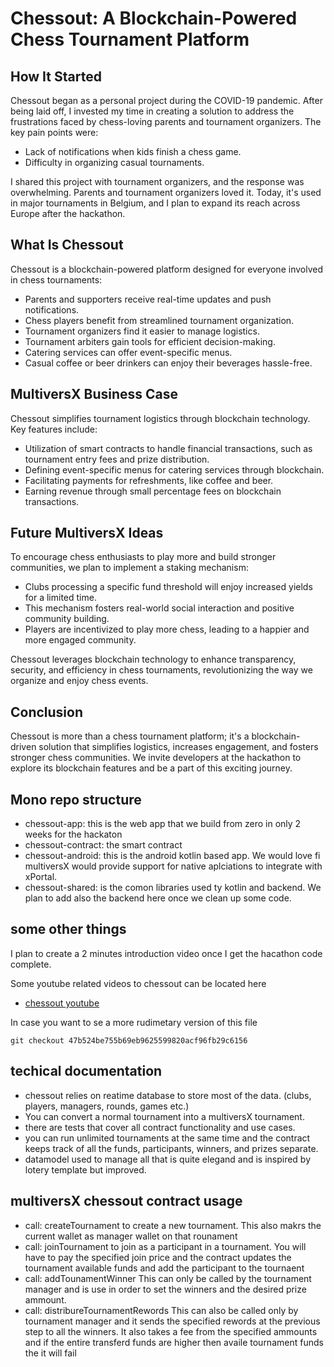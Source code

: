 # Chessout: A Blockchain-Powered Chess Tournament Platform

## How It Started
Chessout began as a personal project during the COVID-19 pandemic. After being laid off, I invested my time in creating a solution to address the frustrations faced by chess-loving parents and tournament organizers. The key pain points were:
- Lack of notifications when kids finish a chess game.
- Difficulty in organizing casual tournaments.

I shared this project with tournament organizers, and the response was overwhelming. Parents and tournament organizers loved it. Today, it's used in major tournaments in Belgium, and I plan to expand its reach across Europe after the hackathon.

## What Is Chessout
Chessout is a blockchain-powered platform designed for everyone involved in chess tournaments:
- Parents and supporters receive real-time updates and push notifications.
- Chess players benefit from streamlined tournament organization.
- Tournament organizers find it easier to manage logistics.
- Tournament arbiters gain tools for efficient decision-making.
- Catering services can offer event-specific menus.
- Casual coffee or beer drinkers can enjoy their beverages hassle-free.

## MultiversX Business Case
Chessout simplifies tournament logistics through blockchain technology. Key features include:
- Utilization of smart contracts to handle financial transactions, such as tournament entry fees and prize distribution.
- Defining event-specific menus for catering services through blockchain.
- Facilitating payments for refreshments, like coffee and beer.
- Earning revenue through small percentage fees on blockchain transactions.

## Future MultiversX Ideas
To encourage chess enthusiasts to play more and build stronger communities, we plan to implement a staking mechanism:
- Clubs processing a specific fund threshold will enjoy increased yields for a limited time.
- This mechanism fosters real-world social interaction and positive community building.
- Players are incentivized to play more chess, leading to a happier and more engaged community.

Chessout leverages blockchain technology to enhance transparency, security, and efficiency in chess tournaments, revolutionizing the way we organize and enjoy chess events.

## Conclusion
Chessout is more than a chess tournament platform; it's a blockchain-driven solution that simplifies logistics, increases engagement, and fosters stronger chess communities. We invite developers at the hackathon to explore its blockchain features and be a part of this exciting journey.

## Mono repo structure
- chessout-app: this is the web app that we build from zero in only 2 weeks for the hackaton
- chessout-contract: the smart contract
- chessout-android: this is the android kotlin based app. We would love fi multiversX would provide support for native aplciations to integrate with xPortal. 
- chessout-shared: is the comon libraries used ty kotlin and backend. We plan to add also the backend here once we clean up some code. 

## some other things

I plan to create a 2 minutes introduction video once I get the hacathon code complete. 

Some youtube related videos to chessout can be located here
- [chessout youtube](https://www.youtube.com/@chessout3011)

In case you want to se a more rudimetary version of this file
```
git checkout 47b524be755b69eb9625599820acf96fb29c6156
```

## techical documentation
- chessout relies on reatime database to store most of the data. (clubs, players, managers, rounds, games etc.)
- You can convert a normal tournament into a multiversX tournament. 
- there are tests that cover all contract functionality and use cases. 
- you can run unlimited tournaments at the same time and the contract keeps track of all the funds, participants, winners, and prizes separate. 
- datamodel used to manage all that is quite elegand and is inspired by lotery template but improved. 

## multiversX chessout contract usage
- call: createTournament to create a new tournament. This also makrs the current wallet as manager wallet on that rounament
- call: joinTournament to join as a participant in a tournament. You will have to pay the specified join price and the contract updates the tournament available funds and add the participant to the tournaent
- call: addTounamentWinner This can only be called by the tournament manager and is use in order to set the winners and the desired prize ammount. 
- call: distribureTournamentRewords This can also be called only by tournament manager and it sends the specified rewords at the previous step to all the winners. It also takes a fee from the specified ammounts and if the entire transferd funds are higher then availe tournament funds the it will fail
